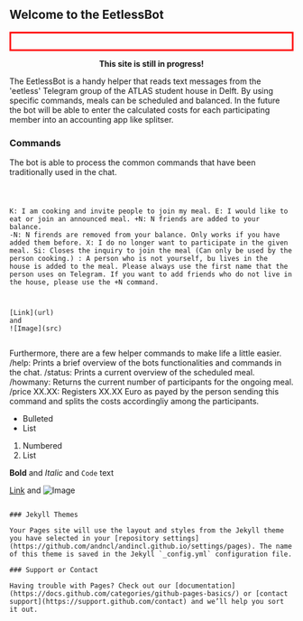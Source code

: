 ## Welcome to the EetlessBot 

<p style="border:3px; border-style:solid; border-color:#FF0000; padding: 1em;">
<center><b>This site is still in progress!</b></center>
</p>

The EetlessBot is a handy helper that reads text messages from the 'eetless' Telegram group of the ATLAS student house in Delft. By using specific commands, meals can be scheduled and balanced. In the future the bot will be able to enter the calculated costs for each participating member into an accounting app like splitser. 

### Commands

The bot is able to process the common commands that have been traditionally used in the chat. 

<div class="language-markdown highlighter-rouge"><div class="highlight"><pre class="highlight"><code>

K: I am cooking and invite people to join my meal.
E: I would like to eat or join an announced meal.
+N: N friends are added to your balance.
-N: N firends are removed from your balance. Only works if you have added them before.
X: I do no longer want to participate in the given meal.
Si: Closes the inquiry to join the meal (Can only be used by the person cooking.)
<name>: A person who is not yourself, bu lives in the house is added to the meal. Please always use the first name that the person uses on Telegram. If you want to add friends who do not live in the house, please use the +N command. 

<span class="p">[</span><span class="nv">Link</span><span class="p">](</span><span class="sx">url</span><span class="p">)</span> and !<span class="p">[</span><span class="nv">Image</span><span class="p">](</span><span class="sx">src</span><span class="p">)</span>
</code></pre></div></div>

Furthermore, there are a few helper commands to make life a little easier.
/help: Prints a brief overview of the bots functionalities and commands in the chat.
/status: Prints a current overview of the scheduled meal.
/howmany: Returns the current number of participants for the ongoing meal.
/price XX.XX: Registers XX.XX Euro as payed by the person sending this command and splits the costs accordingliy among the participants.

- Bulleted
- List

1. Numbered
2. List

**Bold** and _Italic_ and `Code` text

[Link](url) and ![Image](src)
```

### Jekyll Themes

Your Pages site will use the layout and styles from the Jekyll theme you have selected in your [repository settings](https://github.com/andncl/andincl.github.io/settings/pages). The name of this theme is saved in the Jekyll `_config.yml` configuration file.

### Support or Contact

Having trouble with Pages? Check out our [documentation](https://docs.github.com/categories/github-pages-basics/) or [contact support](https://support.github.com/contact) and we’ll help you sort it out.
